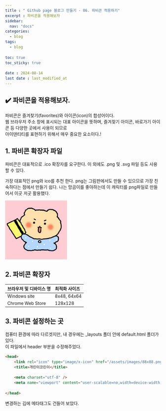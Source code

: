 ```yaml
---
title : " Github page 블로그 만들기 - 06. 파비콘 적용하기"
excerpt : 파비콘을 적용해보자
sidebar:
  nav: "docs"
categories:
  - blog
tags:
  - blog

toc: true
toc_sticky: true

date : 2024-08-14
last date : last_modified_at
---
```


## ✔️ 파비콘을 적용해보자. 
파비콘은 즐겨찾기(favorites)와 아이콘(icon)의 합성어이다.<br>
웹 브라우저 주소 창에 표시되는 대표 아이콘을 뜻하며, 즐겨찾기 아이콘, 바로가기 아이콘 등 다양한 곳에서 사용이 되므로 <br>
아이덴티티를 표현하기 위해서 매우 중요한 요소이다.! 

## 1. 파비콘 확장자 파일
파비콘은 대표적으로 .ico 확장자를 요구한다. 이 외에도 .png 및 .svg 파일 등도 사용 할 수 있다. <br>

가장 대표적인 png와 ico를 추천 한다. 
png는 그림판에서도 만들 수 있으므로 가장 친숙하다는 점에서 만들기 쉽다.
나는 망곰이를 좋아하는데 이 캐릭터를 png파일로 만들어서 이곳 저곳 활용했다.
<div>
<img src="/assets/images/88x88.png" width="200">
</div>


## 2. 파비콘 확장자
| 브라우저 및 디바이스 명 | 최적화 사이즈 |
|:------------------------|:--------------|
| Windows site           | 8x48, 64x64    |
| Chrome Web Store       | 128x128        |


## 3. 파비콘 설정하는 곳

컴퓨터 환경에 따라 다르겟지만, 내 경우에는
_layouts 폴더 안에 default.html 폴더가 있다. <br>
이 파일에서 header 부분을 수정해주었다.


```html
<head>
    <link rel="icon" type="image/x-icon" href="/assets/images/88x88.png?"/>
    <title>개린이코린이</title>
    
    <meta charset="utf-8" />
    <meta name="viewport" content="user-scalable=no,width=device-width,initial-scale=1.0">

</head>
```
변경하는 김에 메타태그도 건들어 보았다.

